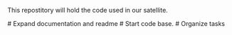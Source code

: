 This repostitory will hold the code used in our satellite.

<To-do> 
# Expand documentation and readme
# Start code base.
# Organize tasks
